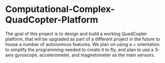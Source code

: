 # Computational-Complex-QuadCopter-Platform
The goal of this project is to design and build a working QuadCopter platform, that will be upgraded as part of a different project in the future to house a number of autonomous features. We plan on using a + orientation to simplify the programming needed to create it to fly, and plan to use a 3-axis gyroscope, accelerometer, and magnetometer as the main sensors.
